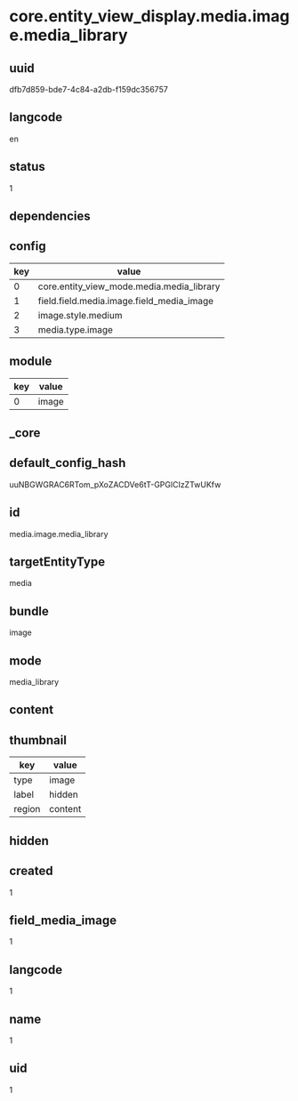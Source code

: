 # core.entity_view_display.media.image.media_library

## uuid
dfb7d859-bde7-4c84-a2db-f159dc356757

## langcode
en

## status
1

## dependencies

## config
|key|value|
|-|-|
|0|core.entity_view_mode.media.media_library|
|1|field.field.media.image.field_media_image|
|2|image.style.medium|
|3|media.type.image|


## module
|key|value|
|-|-|
|0|image|


## _core

## default_config_hash
uuNBGWGRAC6RTom_pXoZACDVe6tT-GPGlCIzZTwUKfw

## id
media.image.media_library

## targetEntityType
media

## bundle
image

## mode
media_library

## content

## thumbnail
|key|value|
|-|-|
|type|image|
|label|hidden|
|region|content|


## hidden

## created
1

## field_media_image
1

## langcode
1

## name
1

## uid
1
